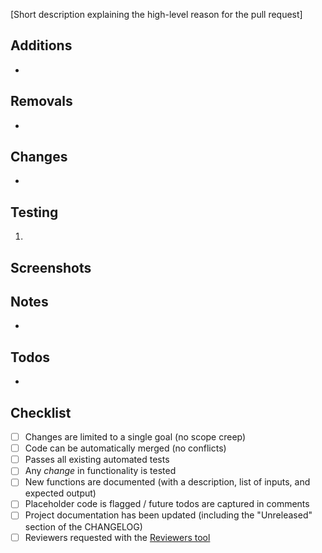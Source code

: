 [Short description explaining the high-level reason for the pull request]

## Additions

-

## Removals

-

## Changes

-

## Testing

1.

## Screenshots

## Notes

-

## Todos

-

## Checklist

*  [ ] Changes are limited to a single goal (no scope creep)
*  [ ] Code can be automatically merged (no conflicts)
*  [ ] Passes all existing automated tests
*  [ ] Any _change_ in functionality is tested
*  [ ] New functions are documented (with a description, list of inputs, and expected output)
*  [ ] Placeholder code is flagged / future todos are captured in comments
*  [ ] Project documentation has been updated (including the "Unreleased" section of the CHANGELOG)
*  [ ] Reviewers requested with the [Reviewers tool](https://help.github.com/articles/requesting-a-pull-request-review/)
